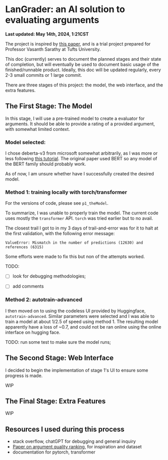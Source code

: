# LanGrader: an AI solution to evaluating arguments

**Last updated: May 14th, 2024, 1:21CST**

The project is inspired by [this paper](https://arxiv.org/pdf/1911.11408), and is a trial project prepared for Professor Vasanth Sarathy at Tufts University.

This doc (currently) serves to document the planned stages and their state of completion, but will eventually be used to document basic usage of the finished/runnable product. Ideally, this doc will be updated regularly, every 2-3 small commits or 1 large commit.

There are three stages of this project: the model, the web interface, and the extra features.

## The First Stage: The Model

In this stage, I will use a pre-trained model to create a evaluator for arguments. It should be able to provide a rating of a provided argument, with somewhat limited context. 

### Model selected:
I chose deberta-v3 from microsoft somewhat arbitrarily, as I was more or less following [this tutorial](https://huggingface.co/blog/Valerii-Knowledgator/multi-label-classification). The original paper used BERT so any model of the BERT family should probably work.

As of now, I am unsure whether have I successfully created the desired model.

### Method 1: training locally with torch/transformer

For the versions of code, please see ```p1_theModel```.

To summarize, I was unable to properly train the model. The current code uses mostly the ```transformer``` API. ```torch``` was tried earlier but to no avail.

The closest trail I got to in my 3 days of trail-and-error was for it to halt at the first validation, with the following error message:

~~~
ValueError: Mismatch in the number of predictions (12630) and references (6315)
~~~
Some efforts were made to fix this but non of the attempts worked.

TODO: 

- [ ] look for debugging methodologies; 

- [ ] add comments



### Method 2: autotrain-advanced

I then moved on to using the codeless UI provided by Huggingface,  ```autotrain-advanced```. Similar parameters were selected and I was able to train a model at about 1/2.5 of speed using method 1. The resulting model apparently have a loss of ~0.7, and could not be ran online using the online interface on hugging face.

TODO: run some test to make sure the model runs; 

## The Second Stage: Web Interface

I decided to begin the implementation of stage 1's UI to ensure some progress is made.

WIP

## The Final Stage: Extra Features

WIP


## Resources I used during this process

- stack overflow, chatGPT for debugging and general inquiry
- [Paper on argument quality ranking](https://arxiv.org/pdf/1911.11408), for inspiration and dataset
- documentation for pytorch, transformer